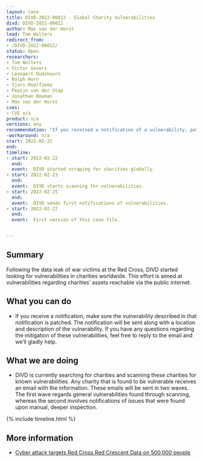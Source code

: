 ```yaml
---
layout: case
title: DIVD-2022-00012 - Global Charity Vulnerabilities
divd: DIVD-2022-00012
author: Max van der Horst
lead: Tom Wolters
redirect_from:
- /DIVD-2022-00012/
status: Open
researchers:
- Tom Wolters
- Victor Gevers 
- Lennaert Oudshoorn
- Ralph Horn
- Sjors Roelfzema
- Pepijn van der Stap
- Jonathan Bouman
- Max van der Horst
cves:
- CVE n/a
product: n/a
versions: any
recommendation: "If you received a notification of a vulnerability, patch your system with the information provided in this notification."
-workaround: n/a
start: 2022-02-22
end:
timeline:
- start: 2022-02-22
  end:
  event:  DIVD started scraping for charities globally.
- start: 2022-02-23
  end:
  event:  DIVD starts scanning for vulnerabilities.
- start: 2022-02-25
  end:
  event:  DIVD sends first notifications of vulnerabilities.
- start: 2022-02-27
  end:
  event:  First version of this case file.


---
```

## Summary

Following the data leak of war victims at the Red Cross, DIVD started looking for vulnerabilities in charities worldwide. This effort is aimed at vulnerabilities regarding charities’ assets reachable via the public internet. 

## What you can do

* If you receive a notification, make sure the vulnerability described in that notification is patched. The notification will be sent along with a location and description of the vulnerability. If you have any questions regarding the mitigation of these vulnerabilities, feel free to reply to the email and we’ll gladly help. 

## What we are doing

* DIVD is currently searching for charities and scanning these charities for known vulnerabilities. Any charity that is found to be vulnerable receives an email with the information. These emails will be sent in two waves. The first wave regards general vulnerabilities found through scanning, whereas the second involves notifications of issues that were found upon manual, deeper inspection.

{% include timeline.html %}

## More information
* [Cyber attack targets Red Cross Red Crescent Data on 500,000 people](https://www.icrc.org/en/document/sophisticated-cyber-attack-targets-red-cross-red-crescent-data-500000-people)


